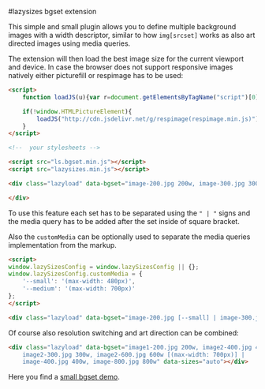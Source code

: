#lazysizes bgset extension

This simple and small plugin allows you to define multiple background images with a width descriptor, similar to how ``img[srcset]`` works as also art directed images using media queries.

The extension will then load the best image size for the current viewport and device. In case the browser does not support responsive images natively either picturefill or respimage has to be used:

```html
<script>
    function loadJS(u){var r=document.getElementsByTagName("script")[0],s=document.createElement("script");s.src=u;r.parentNode.insertBefore(s,r);}

    if(!window.HTMLPictureElement){
        loadJS("http://cdn.jsdelivr.net/g/respimage(respimage.min.js)");
    }
</script>

<!--  your stylesheets -->

<script src="ls.bgset.min.js"></script>
<script src="lazysizes.min.js"></script>

<div class="lazyload" data-bgset="image-200.jpg 200w, image-300.jpg 300w, image-400.jpg 400w" data-sizes="auto">

</div>
```

To use this feature each set has to be separated using the ``" | "`` signs and the media query has to be added after the set inside of square bracket.

Also the ``customMedia`` can be optionally used to separate the media queries implementation from the markup.

```html
<script>
window.lazySizesConfig = window.lazySizesConfig || {};
window.lazySizesConfig.customMedia = {
    '--small': '(max-width: 480px)',
    '--medium': '(max-width: 700px)'
};
</script>

<div class="lazyload" data-bgset="image-200.jpg [--small] | image-300.jpg [--medium] | image-400.jpg"></div>
```

Of course also resolution switching and art direction can be combined:

```html
<div class="lazyload" data-bgset="image1-200.jpg 200w, image2-400.jpg 400w [(max-width: 480px)] |
    image2-300.jpg 300w, image2-600.jpg 600w [(max-width: 700px)] |
    image-400.jpg 400w, image-800.jpg 800w" data-sizes="auto"></div>
```

Here you find a [small bgset demo](http://jsfiddle.net/trixta/bfqqnosp/embedded/result/).
